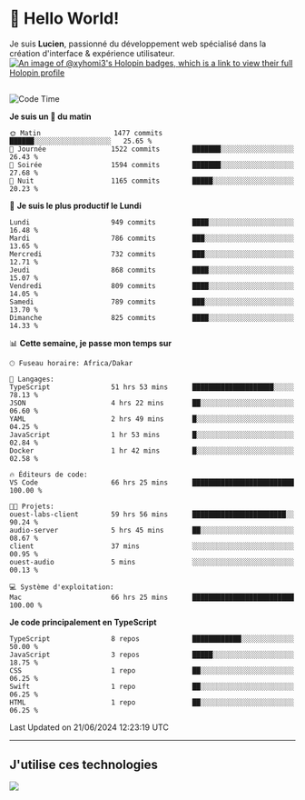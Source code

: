 # 👋 Hello World!

Je suis **Lucien**, passionné du développement web spécialisé dans la création d'interface & expérience utilisateur.
[![An image of @xyhomi3's Holopin badges, which is a link to view their full Holopin profile](https://holopin.me/xyhomi3)](https://holopin.io/@xyhomi3)

##

<!--START_SECTION:waka-->
![Code Time](http://img.shields.io/badge/Code%20Time-1%2C418%20hrs%202%20mins-blue)

**Je suis un 🐤 du matin** 

```text
🌞 Matin                  1477 commits        ██████░░░░░░░░░░░░░░░░░░░   25.65 % 
🌆 Journée                1522 commits        ███████░░░░░░░░░░░░░░░░░░   26.43 % 
🌃 Soirée                 1594 commits        ███████░░░░░░░░░░░░░░░░░░   27.68 % 
🌙 Nuit                   1165 commits        █████░░░░░░░░░░░░░░░░░░░░   20.23 % 
```
📅 **Je suis le plus productif le Lundi** 

```text
Lundi                    949 commits         ████░░░░░░░░░░░░░░░░░░░░░   16.48 % 
Mardi                    786 commits         ███░░░░░░░░░░░░░░░░░░░░░░   13.65 % 
Mercredi                 732 commits         ███░░░░░░░░░░░░░░░░░░░░░░   12.71 % 
Jeudi                    868 commits         ████░░░░░░░░░░░░░░░░░░░░░   15.07 % 
Vendredi                 809 commits         ████░░░░░░░░░░░░░░░░░░░░░   14.05 % 
Samedi                   789 commits         ███░░░░░░░░░░░░░░░░░░░░░░   13.70 % 
Dimanche                 825 commits         ████░░░░░░░░░░░░░░░░░░░░░   14.33 % 
```


📊 **Cette semaine, je passe mon temps sur** 

```text
🕑︎ Fuseau horaire: Africa/Dakar

💬 Langages: 
TypeScript               51 hrs 53 mins      ████████████████████░░░░░   78.13 % 
JSON                     4 hrs 22 mins       ██░░░░░░░░░░░░░░░░░░░░░░░   06.60 % 
YAML                     2 hrs 49 mins       █░░░░░░░░░░░░░░░░░░░░░░░░   04.25 % 
JavaScript               1 hr 53 mins        █░░░░░░░░░░░░░░░░░░░░░░░░   02.84 % 
Docker                   1 hr 42 mins        █░░░░░░░░░░░░░░░░░░░░░░░░   02.58 % 

🔥 Éditeurs de code: 
VS Code                  66 hrs 25 mins      █████████████████████████   100.00 % 

🐱‍💻 Projets: 
ouest-labs-client        59 hrs 56 mins      ███████████████████████░░   90.24 % 
audio-server             5 hrs 45 mins       ██░░░░░░░░░░░░░░░░░░░░░░░   08.67 % 
client                   37 mins             ░░░░░░░░░░░░░░░░░░░░░░░░░   00.95 % 
ouest-audio              5 mins              ░░░░░░░░░░░░░░░░░░░░░░░░░   00.13 % 

💻 Système d'exploitation: 
Mac                      66 hrs 25 mins      █████████████████████████   100.00 % 
```

**Je code principalement en TypeScript** 

```text
TypeScript               8 repos             ████████████░░░░░░░░░░░░░   50.00 % 
JavaScript               3 repos             █████░░░░░░░░░░░░░░░░░░░░   18.75 % 
CSS                      1 repo              ██░░░░░░░░░░░░░░░░░░░░░░░   06.25 % 
Swift                    1 repo              ██░░░░░░░░░░░░░░░░░░░░░░░   06.25 % 
HTML                     1 repo              ██░░░░░░░░░░░░░░░░░░░░░░░   06.25 % 
```




 Last Updated on 21/06/2024 12:23:19 UTC
<!--END_SECTION:waka-->
---

## J'utilise ces technologies

<p align="left">
  <a href="https://skillicons.dev">
    <img src="https://skillicons.dev/icons?i=ts,js,md,scss,tailwind,react,docker,express,astro,vite,nextjs,vercel,figma,ableton" />
  </a>
</p>

